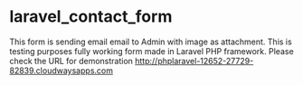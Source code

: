 # laravel_contact_form
This form is sending email email to Admin with image as attachment. This is testing purposes fully working form made in Laravel PHP framework.
Please check the URL for demonstration http://phplaravel-12652-27729-82839.cloudwaysapps.com 
